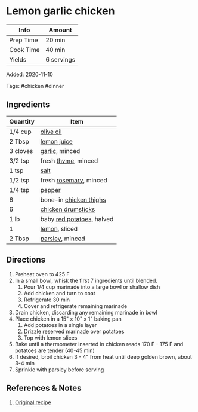 # Lemon garlic chicken

| Info      | Amount     |
| --------- | ---------- |
| Prep Time | 20 min     |
| Cook Time | 40 min     |
| Yields    | 6 servings |

Added: 2020-11-10

Tags: #chicken #dinner

## Ingredients

| Quantity | Item                                                         |
| -------- | ------------------------------------------------------------ |
| 1/4 cup  | [olive oil](../Ingredients/olive%20oil.md)                   |
| 2 Tbsp   | [lemon juice](../Ingredients/lemon%20juice.md)               |
| 3 cloves | [garlic](../Ingredients/garlic.md), minced                   |
| 3/2 tsp  | fresh [thyme](../Ingredients/thyme.md), minced               |
| 1 tsp    | [salt](../Ingredients/salt.md)                               |
| 1/2 tsp  | fresh [rosemary](../Ingredients/rosemary.md), minced         |
| 1/4 tsp  | [pepper](../Ingredients/pepper.md)                           |
| 6        | bone-in [chicken thighs](../Ingredients/chicken%20thighs.md) |
| 6        | [chicken drumsticks](../Ingredients/chicken-drumsticks.md)   |
| 1 lb     | baby [red potatoes](../Ingredients/red-potatoes.md), halved  |
| 1        | [lemon](../Ingredients/lemon.md), sliced                     |
| 2 Tbsp   | [parsley](../Ingredients/parsley.md), minced                 |

## Directions

1. Preheat oven to 425 F
2. In a small bowl, whisk the first 7 ingredients until blended.
    1. Pour 1/4 cup marinade into a large bowl or shallow dish
    2. Add chicken and turn to coat
    3. Refrigerate 30 min
    4. Cover and refrigerate remaining marinade
3. Drain chicken, discarding any remaining marinade in bowl
4. Place chicken in a 15" x 10" x 1" baking pan
    1. Add potatoes in a single layer
    2. Drizzle reserved marinade over potatoes
    3. Top with lemon slices
5. Bake until a thermometer inserted in chicken reads 170 F - 175 F and potatoes are tender (40-45 min)
6. If desired, broil chicken 3 - 4" from heat until deep golden brown, about 3-4 min
7. Sprinkle with parsley before serving

## References & Notes

1. [Original recipe](https://www.tasteofhome.com/recipes/sheet-pan-lemon-garlic-chicken/)
